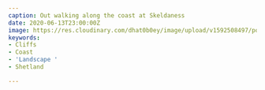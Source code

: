 ```yaml
---
caption: Out walking along the coast at Skeldaness
date: 2020-06-13T23:00:00Z
image: https://res.cloudinary.com/dhat0b0ey/image/upload/v1592508497/portfolio/latestimages/1BC4EF41-52B6-48EE-853F-512740C1C570_bcmh0t.jpg
keywords:
- Cliffs
- Coast
- 'Landscape '
- Shetland

---
```

